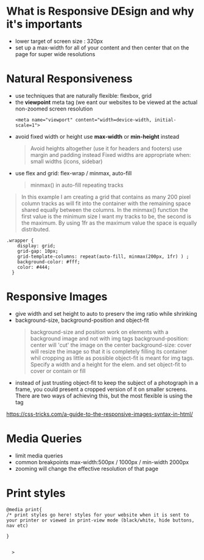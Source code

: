 # What is Responsive DEsign and why it's importants

* lower target of screen size : 320px
* set up a max-width for all of your content and then center that on the page for super wide resolutions

# Natural Responsiveness
* use techniques that are naturally flexible: flexbox, grid
* the **viewpoint** meta tag (we eant our websites to be viewed at the actual non-zoomed screen resolution
  ```
  <meta name="viewport" content="width=device-width, initial-scale=1">
  ```
* avoid fixed width or height use **max-width** or **min-height** instead
  > Avoid heights altogether (use it for headers and footers) use margin and padding instead
  > Fixed widths are appropriate when: small widths (icons, sidebar)
* use flex and grid: flex-wrap / minmax, auto-fill
  > minmax() in auto-fill repeating tracks
> In this example I am creating a grid that contains as many 200 pixel column tracks as will fit into the container with the remaining space shared equally between the columns. In the minmax() function the first value is the minimum size I want my tracks to be, the second is the maximum. By using 1fr as the maximum value the space is equally distributed.
```
.wrapper {
    display: grid;
    grid-gap: 10px;
    grid-template-columns: repeat(auto-fill, minmax(200px, 1fr) ) ;
    background-color: #fff;
    color: #444;
  }
```
# Responsive Images
* give width and set height to auto to preserv the img ratio while shrinking
* background-size, background-position and object-fit
  >background-size and position work on elements with a background image and not with img tags
  >background-position: center will 'cut' the image on the center
  >background-size: cover will resize the image so that it is completely filling its container whil cropping as little as possible
  >object-fit is meant for img tags. Specify a width and a height for the elem. and set object-fit to cover or contain or fill
*  instead of just trusting object-fit to keep the subject of a photograph in a frame, you could present a cropped version of it on smaller screens. There are two ways of achieving this, but the most flexible is using the <picture> tag

https://css-tricks.com/a-guide-to-the-responsive-images-syntax-in-html/

# Media Queries

* limit media queries
* common breakpoints max-width:500px / 1000px / min-width 2000px
* zooming will change the effective resolution of that page

# Print styles

```
@media print{
/* print styles go here! styles for your website when it is sent to your printer or viewed in print-view mode (black/white, hide buttons, nav etc)

}


  >

